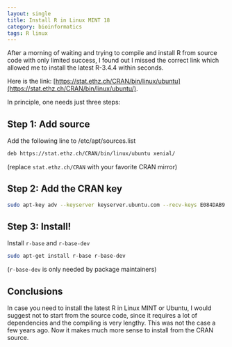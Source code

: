 ```yaml
---
layout: single
title: Install R in Linux MINT 18
category: bioinformatics
tags: R linux
---
```


After a morning of waiting and trying to compile and install R from source code with only limited success, I found out I missed the correct link which allowed me to install the latest R-3.4.4 within seconds.

Here is the link: [https://stat.ethz.ch/CRAN/bin/linux/ubuntu](https://stat.ethz.ch/CRAN/bin/linux/ubuntu/). 

In principle, one needs just three steps:

## Step 1: Add source

Add the following line to /etc/apt/sources.list

```bash
deb https://stat.ethz.ch/CRAN/bin/linux/ubuntu xenial/
```

(replace `stat.ethz.ch/CRAN` with your favorite CRAN mirror)


## Step 2: Add the CRAN key

```bash
sudo apt-key adv --keyserver keyserver.ubuntu.com --recv-keys E084DAB9
```

## Step 3: Install!

Install `r-base` and `r-base-dev`

```bash
sudo apt-get install r-base r-base-dev
```
(`r-base-dev` is only needed by package maintainers)

## Conclusions
In case you need to install the latest R in Linux MINT or Ubuntu, I would suggest not to start from the source code, since it requires a lot of dependencies and the compiling is very lengthy. This was not the case a few years ago. Now it makes much more sense to install from the CRAN source.


